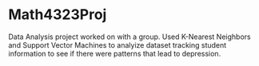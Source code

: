# Math4323Proj
Data Analysis project worked on with a group. Used K-Nearest Neighbors and Support Vector Machines to analyize dataset tracking student information to see if there were patterns that lead to depression.
